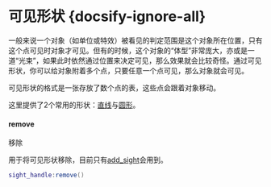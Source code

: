 # 可见形状 {docsify-ignore-all} 

一般来说一个对象（如单位或特效）被看见的判定范围是这个对象所在位置，只有这个点可见时对象才可见。但有的时候，这个对象的“体型”非常庞大，亦或是一道“光束”，如果此时依然通过位置来决定可见，那么效果就会比较奇怪。通过可见形状，你可以给对象附着多个点，只要任意一个点可见，那么对象就会可见。

可见形状的格式是一张存放了数个点的表，这些点会跟着对象移动。

这里提供了2个常用的形状：[直线]与[圆形]。

#### remove
移除

用于将可见形状移除，目前只有[add_sight]会用到。

```lua
sight_handle:remove()
```

[直线]: /ac/api/utility/sight_line
[圆形]: /ac/api/utility/sight_range

[add_sight]: /ac/api/unit?id=add_sight
